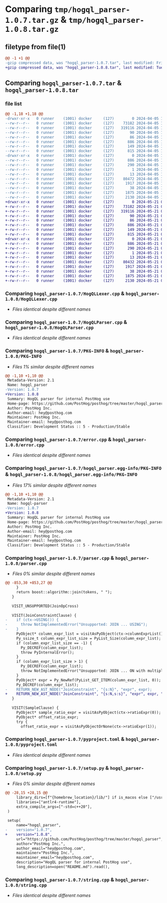 # Comparing `tmp/hogql_parser-1.0.7.tar.gz` & `tmp/hogql_parser-1.0.8.tar.gz`

## filetype from file(1)

```diff
@@ -1 +1 @@
-gzip compressed data, was "hogql_parser-1.0.7.tar", last modified: Fri Apr  5 10:50:56 2024, max compression
+gzip compressed data, was "hogql_parser-1.0.8.tar", last modified: Tue May 21 08:18:28 2024, max compression
```

## Comparing `hogql_parser-1.0.7.tar` & `hogql_parser-1.0.8.tar`

### file list

```diff
@@ -1,18 +1,18 @@
-drwxr-xr-x   0 runner    (1001) docker     (127)        0 2024-04-05 10:50:56.811019 hogql_parser-1.0.7/
--rw-r--r--   0 runner    (1001) docker     (127)    73182 2024-04-05 10:50:54.000000 hogql_parser-1.0.7/HogQLLexer.cpp
--rw-r--r--   0 runner    (1001) docker     (127)   319116 2024-04-05 10:50:54.000000 hogql_parser-1.0.7/HogQLParser.cpp
--rw-r--r--   0 runner    (1001) docker     (127)       90 2024-04-05 10:50:54.000000 hogql_parser-1.0.7/HogQLParserBaseVisitor.cpp
--rw-r--r--   0 runner    (1001) docker     (127)       86 2024-04-05 10:50:54.000000 hogql_parser-1.0.7/HogQLParserVisitor.cpp
--rw-r--r--   0 runner    (1001) docker     (127)      886 2024-04-05 10:50:56.811019 hogql_parser-1.0.7/PKG-INFO
--rw-r--r--   0 runner    (1001) docker     (127)      149 2024-04-05 10:50:54.000000 hogql_parser-1.0.7/README.md
--rw-r--r--   0 runner    (1001) docker     (127)      815 2024-04-05 10:50:54.000000 hogql_parser-1.0.7/error.cpp
-drwxr-xr-x   0 runner    (1001) docker     (127)        0 2024-04-05 10:50:56.811019 hogql_parser-1.0.7/hogql_parser.egg-info/
--rw-r--r--   0 runner    (1001) docker     (127)      886 2024-04-05 10:50:56.000000 hogql_parser-1.0.7/hogql_parser.egg-info/PKG-INFO
--rw-r--r--   0 runner    (1001) docker     (127)      290 2024-04-05 10:50:56.000000 hogql_parser-1.0.7/hogql_parser.egg-info/SOURCES.txt
--rw-r--r--   0 runner    (1001) docker     (127)        1 2024-04-05 10:50:56.000000 hogql_parser-1.0.7/hogql_parser.egg-info/dependency_links.txt
--rw-r--r--   0 runner    (1001) docker     (127)       13 2024-04-05 10:50:56.000000 hogql_parser-1.0.7/hogql_parser.egg-info/top_level.txt
--rw-r--r--   0 runner    (1001) docker     (127)    80472 2024-04-05 10:50:54.000000 hogql_parser-1.0.7/parser.cpp
--rw-r--r--   0 runner    (1001) docker     (127)     1917 2024-04-05 10:50:54.000000 hogql_parser-1.0.7/pyproject.toml
--rw-r--r--   0 runner    (1001) docker     (127)       38 2024-04-05 10:50:56.811019 hogql_parser-1.0.7/setup.cfg
--rw-r--r--   0 runner    (1001) docker     (127)     1875 2024-04-05 10:50:54.000000 hogql_parser-1.0.7/setup.py
--rw-r--r--   0 runner    (1001) docker     (127)     2130 2024-04-05 10:50:54.000000 hogql_parser-1.0.7/string.cpp
+drwxr-xr-x   0 runner    (1001) docker     (127)        0 2024-05-21 08:18:28.649929 hogql_parser-1.0.8/
+-rw-r--r--   0 runner    (1001) docker     (127)    73182 2024-05-21 08:18:24.000000 hogql_parser-1.0.8/HogQLLexer.cpp
+-rw-r--r--   0 runner    (1001) docker     (127)   319116 2024-05-21 08:18:24.000000 hogql_parser-1.0.8/HogQLParser.cpp
+-rw-r--r--   0 runner    (1001) docker     (127)       90 2024-05-21 08:18:24.000000 hogql_parser-1.0.8/HogQLParserBaseVisitor.cpp
+-rw-r--r--   0 runner    (1001) docker     (127)       86 2024-05-21 08:18:24.000000 hogql_parser-1.0.8/HogQLParserVisitor.cpp
+-rw-r--r--   0 runner    (1001) docker     (127)      886 2024-05-21 08:18:28.649929 hogql_parser-1.0.8/PKG-INFO
+-rw-r--r--   0 runner    (1001) docker     (127)      149 2024-05-21 08:18:24.000000 hogql_parser-1.0.8/README.md
+-rw-r--r--   0 runner    (1001) docker     (127)      815 2024-05-21 08:18:24.000000 hogql_parser-1.0.8/error.cpp
+drwxr-xr-x   0 runner    (1001) docker     (127)        0 2024-05-21 08:18:28.649929 hogql_parser-1.0.8/hogql_parser.egg-info/
+-rw-r--r--   0 runner    (1001) docker     (127)      886 2024-05-21 08:18:28.000000 hogql_parser-1.0.8/hogql_parser.egg-info/PKG-INFO
+-rw-r--r--   0 runner    (1001) docker     (127)      290 2024-05-21 08:18:28.000000 hogql_parser-1.0.8/hogql_parser.egg-info/SOURCES.txt
+-rw-r--r--   0 runner    (1001) docker     (127)        1 2024-05-21 08:18:28.000000 hogql_parser-1.0.8/hogql_parser.egg-info/dependency_links.txt
+-rw-r--r--   0 runner    (1001) docker     (127)       13 2024-05-21 08:18:28.000000 hogql_parser-1.0.8/hogql_parser.egg-info/top_level.txt
+-rw-r--r--   0 runner    (1001) docker     (127)    80432 2024-05-21 08:18:24.000000 hogql_parser-1.0.8/parser.cpp
+-rw-r--r--   0 runner    (1001) docker     (127)     1917 2024-05-21 08:18:24.000000 hogql_parser-1.0.8/pyproject.toml
+-rw-r--r--   0 runner    (1001) docker     (127)       38 2024-05-21 08:18:28.649929 hogql_parser-1.0.8/setup.cfg
+-rw-r--r--   0 runner    (1001) docker     (127)     1875 2024-05-21 08:18:24.000000 hogql_parser-1.0.8/setup.py
+-rw-r--r--   0 runner    (1001) docker     (127)     2130 2024-05-21 08:18:24.000000 hogql_parser-1.0.8/string.cpp
```

### Comparing `hogql_parser-1.0.7/HogQLLexer.cpp` & `hogql_parser-1.0.8/HogQLLexer.cpp`

 * *Files identical despite different names*

### Comparing `hogql_parser-1.0.7/HogQLParser.cpp` & `hogql_parser-1.0.8/HogQLParser.cpp`

 * *Files identical despite different names*

### Comparing `hogql_parser-1.0.7/PKG-INFO` & `hogql_parser-1.0.8/PKG-INFO`

 * *Files 1% similar despite different names*

```diff
@@ -1,10 +1,10 @@
 Metadata-Version: 2.1
 Name: hogql_parser
-Version: 1.0.7
+Version: 1.0.8
 Summary: HogQL parser for internal PostHog use
 Home-page: https://github.com/PostHog/posthog/tree/master/hogql_parser
 Author: PostHog Inc.
 Author-email: hey@posthog.com
 Maintainer: PostHog Inc.
 Maintainer-email: hey@posthog.com
 Classifier: Development Status :: 5 - Production/Stable
```

### Comparing `hogql_parser-1.0.7/error.cpp` & `hogql_parser-1.0.8/error.cpp`

 * *Files identical despite different names*

### Comparing `hogql_parser-1.0.7/hogql_parser.egg-info/PKG-INFO` & `hogql_parser-1.0.8/hogql_parser.egg-info/PKG-INFO`

 * *Files 17% similar despite different names*

```diff
@@ -1,10 +1,10 @@
 Metadata-Version: 2.1
 Name: hogql-parser
-Version: 1.0.7
+Version: 1.0.8
 Summary: HogQL parser for internal PostHog use
 Home-page: https://github.com/PostHog/posthog/tree/master/hogql_parser
 Author: PostHog Inc.
 Author-email: hey@posthog.com
 Maintainer: PostHog Inc.
 Maintainer-email: hey@posthog.com
 Classifier: Development Status :: 5 - Production/Stable
```

### Comparing `hogql_parser-1.0.7/parser.cpp` & `hogql_parser-1.0.8/parser.cpp`

 * *Files 0% similar despite different names*

```diff
@@ -853,30 +853,27 @@
     }
     return boost::algorithm::join(tokens, " ");
   }
 
   VISIT_UNSUPPORTED(JoinOpCross)
 
   VISIT(JoinConstraintClause) {
-    if (ctx->USING()) {
-      throw NotImplementedError("Unsupported: JOIN ... USING");
-    }
     PyObject* column_expr_list = visitAsPyObject(ctx->columnExprList());
     Py_ssize_t column_expr_list_size = PyList_Size(column_expr_list);
     if (column_expr_list_size == -1) {
       Py_DECREF(column_expr_list);
       throw PyInternalError();
     }
     if (column_expr_list_size > 1) {
       Py_DECREF(column_expr_list);
       throw NotImplementedError("Unsupported: JOIN ... ON with multiple expressions");
     }
     PyObject* expr = Py_NewRef(PyList_GET_ITEM(column_expr_list, 0));
     Py_DECREF(column_expr_list);
-    RETURN_NEW_AST_NODE("JoinConstraint", "{s:N}", "expr", expr);
+    RETURN_NEW_AST_NODE("JoinConstraint", "{s:N,s:s}", "expr", expr, "constraint_type", ctx->USING() ? "USING" : "ON");
   }
 
   VISIT(SampleClause) {
     PyObject* sample_ratio_expr = visitAsPyObject(ctx->ratioExpr(0));
     PyObject* offset_ratio_expr;
     try {
       offset_ratio_expr = visitAsPyObjectOrNone(ctx->ratioExpr(1));
```

### Comparing `hogql_parser-1.0.7/pyproject.toml` & `hogql_parser-1.0.8/pyproject.toml`

 * *Files identical despite different names*

### Comparing `hogql_parser-1.0.7/setup.py` & `hogql_parser-1.0.8/setup.py`

 * *Files 0% similar despite different names*

```diff
@@ -28,15 +28,15 @@
     library_dirs=[f"{homebrew_location}/lib/"] if is_macos else ["/usr/lib/", "/usr/lib64/"],
     libraries=["antlr4-runtime"],
     extra_compile_args=["-std=c++20"],
 )
 
 setup(
     name="hogql_parser",
-    version="1.0.7",
+    version="1.0.8",
     url="https://github.com/PostHog/posthog/tree/master/hogql_parser",
     author="PostHog Inc.",
     author_email="hey@posthog.com",
     maintainer="PostHog Inc.",
     maintainer_email="hey@posthog.com",
     description="HogQL parser for internal PostHog use",
     long_description=open("README.md").read(),
```

### Comparing `hogql_parser-1.0.7/string.cpp` & `hogql_parser-1.0.8/string.cpp`

 * *Files identical despite different names*

